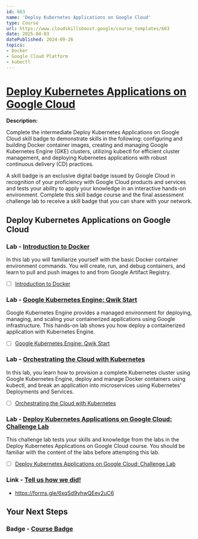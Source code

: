 ```yaml
---
id: 663
name: 'Deploy Kubernetes Applications on Google Cloud'
type: Course
url: https://www.cloudskillsboost.google/course_templates/663
date: 2025-04-03
datePublished: 2024-09-26
topics:
- Docker
- Google Cloud Platform
- kubectl
---
```


# [Deploy Kubernetes Applications on Google Cloud](https://www.cloudskillsboost.google/course_templates/663)

**Description:**

Complete the intermediate Deploy Kubernetes Applications on Google Cloud skill badge to demonstrate skills in the following: configuring and building Docker container images, creating and managing Google Kubernetes Engine (GKE) clusters, utilizing kubectl for efficient cluster management, and deploying Kubernetes applications with robust continuous delivery (CD) practices.

A skill badge is an exclusive digital badge issued by Google Cloud in recognition of your proficiency with Google Cloud products and services and tests your ability to apply your knowledge in an interactive hands-on environment. Complete this skill badge course and the final assessment challenge lab to receive a skill badge that you can share with your network.

## Deploy Kubernetes Applications on Google Cloud

### Lab - [Introduction to Docker](https://www.cloudskillsboost.google/course_templates/663/labs/509965)

In this lab you will familiarize yourself with the basic Docker container environment commands.  You will create, run, and debug containers, and learn to pull and push images to and from Google Artifact Registry.

- [ ] [Introduction to Docker](../labs/Introduction-to-Docker.md)

### Lab - [Google Kubernetes Engine: Qwik Start](https://www.cloudskillsboost.google/course_templates/663/labs/509966)

Google Kubernetes Engine provides a managed environment for deploying, managing, and scaling your containerized applications using Google infrastructure.  This hands-on lab shows you how deploy a containerized application with Kubernetes Engine.

- [ ] [Google Kubernetes Engine: Qwik Start](../labs/Google-Kubernetes-Engine-Qwik-Start.md)

### Lab - [Orchestrating the Cloud with Kubernetes](https://www.cloudskillsboost.google/course_templates/663/labs/509967)

In this lab, you learn how to provision a complete Kubernetes cluster using Google Kubernetes Engine, deploy and manage Docker containers using kubectl, and break an application into microservices using Kubernetes' Deployments and Services.

- [ ] [Orchestrating the Cloud with Kubernetes](../labs/Orchestrating-the-Cloud-with-Kubernetes.md)

### Lab - [Deploy Kubernetes Applications on Google Cloud: Challenge Lab](https://www.cloudskillsboost.google/course_templates/663/labs/509968)

This challenge lab tests your skills and knowledge from the labs in the Deploy Kubernetes Applications on Google Cloud course. You should be familiar with the content of the labs before attempting this lab.

- [ ] [Deploy Kubernetes Applications on Google Cloud: Challenge Lab](../labs/Deploy-Kubernetes-Applications-on-Google-Cloud-Challenge-Lab.md)

### Link - [Tell us how we did!](https://www.cloudskillsboost.google/course_templates/663/documents/509969)

- https://forms.gle/6xqSd9vhwQEev2uC6

## Your Next Steps

### Badge - [Course Badge](https://www.cloudskillsboost.googleNone)
